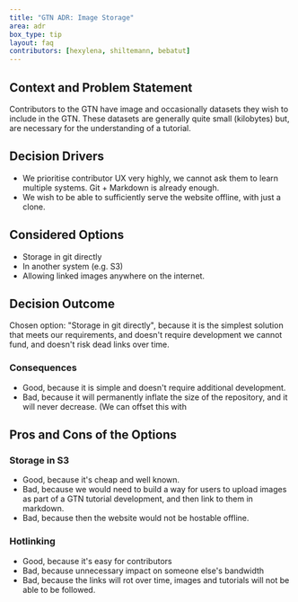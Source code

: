 ```yaml
---
title: "GTN ADR: Image Storage"
area: adr
box_type: tip
layout: faq
contributors: [hexylena, shiltemann, bebatut]
---
```


## Context and Problem Statement

Contributors to the GTN have image and occasionally datasets they wish to include in the GTN. These datasets are generally quite small (kilobytes) but, are necessary for the understanding of a tutorial.

## Decision Drivers

* We prioritise contributor UX very highly, we cannot ask them to learn multiple systems. Git + Markdown is already enough.
* We wish to be able to sufficiently serve the website offline, with just a clone.

## Considered Options

* Storage in git directly
* In another system (e.g. S3)
* Allowing linked images anywhere on the internet.

## Decision Outcome

Chosen option: "Storage in git directly", because it is the simplest solution that meets our requirements, and doesn't require development we cannot fund, and doesn't risk dead links over time.

### Consequences

* Good, because it is simple and doesn't require additional development.
* Bad, because it will permanently inflate the size of the repository, and it will never decrease. (We can offset this with 

## Pros and Cons of the Options

### Storage in S3

* Good, because it's cheap and well known.
* Bad, because we would need to build a way for users to upload images as part of a GTN tutorial development, and then link to them in markdown.
* Bad, because then the website would not be hostable offline.

### Hotlinking

* Good, because it's easy for contributors
* Bad, because unnecessary impact on someone else's bandwidth
* Bad, because the links will rot over time, images and tutorials will not be able to be followed.
